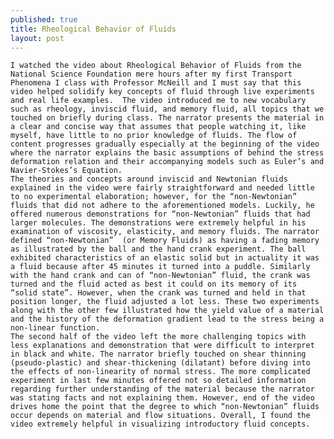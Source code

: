 ```yaml
---
published: true
title: Rheological Behavior of Fluids
layout: post
---
```

	I watched the video about Rheological Behavior of Fluids from the National Science Foundation mere hours after my first Transport Phenomena I class with Professor McNeill and I must say that this video helped solidify key concepts of fluid through live experiments and real life examples.  The video introduced me to new vocabulary such as rheology, inviscid fluid, and memory fluid, all topics that we touched on briefly during class. The narrator presents the material in a clear and concise way that assumes that people watching it, like myself, have little to no prior knowledge of fluids. The flow of content progresses gradually especially at the beginning of the video where the narrator explains the basic assumptions of behind the stress deformation relation and their accompanying models such as Euler’s and Navier-Stokes’s Equation. 
	The theories and concepts around inviscid and Newtonian fluids explained in the video were fairly straightforward and needed little to no experimental elaboration; however, for the “non-Newtonian” fluids that did not adhere to the aforementioned models. Luckily, he offered numerous demonstrations for “non-Newtonian” fluids that had larger molecules. The demonstrations were extremely helpful in his examination of viscosity, elasticity, and memory fluids. The narrator defined “non-Newtonian”  (or Memory Fluids) as having a fading memory as illustrated by the ball and the hand crank experiment. The ball exhibited characteristics of an elastic solid but in actuality it was a fluid because after 45 minutes it turned into a puddle. Similarly with the hand crank and can of “non-Newtonian” fluid, the crank was turned and the fluid acted as best it could on its memory of its “solid state”. However, when the crank was turned and held in that position longer, the fluid adjusted a lot less. These two experiments along with the other few illustrated how the yield value of a material and the history of the deformation gradient lead to the stress being a non-linear function. 
	The second half of the video left the more challenging topics with less explanations and demonstration that were difficult to interpret in black and white. The narrator briefly touched on shear thinning (pseudo-plastic) and shear-thickening (dilatant) before diving into the effects of non-linearity of normal stress. The more complicated experiment in last few minutes offered not so detailed information regarding further understanding of the material because the narrator was stating facts and not explaining them. However, end of the video drives home the point that the degree to which “non-Newtonian” fluids occur depends on material and flow situations. Overall, I found the video extremely helpful in visualizing introductory fluid concepts. 


